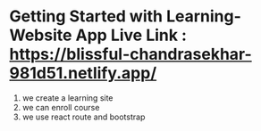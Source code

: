 # Getting Started with  Learning-Website App Live Link : https://blissful-chandrasekhar-981d51.netlify.app/

1. we create a learning site
2. we can enroll course
3. we use react route and bootstrap


